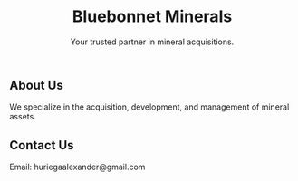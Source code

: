 <!DOCTYPE html> <html lang="en"> <head> <meta charset="UTF-8"> <meta name="viewport" content="width=device-width, initial-scale=1.0"> <title>Bluebonnet Minerals</title> <link rel="stylesheet" href="styles.css"> </head> <body> <header> <h1>Bluebonnet Minerals</h1> <p>Your trusted partner in mineral acquisitions.</p> </header> <main> <section> <h2>About Us</h2> <p>We specialize in the acquisition, development, and management of mineral assets.</p> </section> <section> <h2>Contact Us</h2> <p>Email: huriegaalexander@gmail.com</p> </section> </main> <script src="scripts.js"></script> </body> </html>

